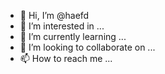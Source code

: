 - 👋 Hi, I’m @haefd
- 👀 I’m interested in ...
- 🌱 I’m currently learning ...
- 💞️ I’m looking to collaborate on ...
- 📫 How to reach me ...

<!---
haefd/haefd is a ✨ special ✨ repository because its `README.md` (this file) appears on your GitHub profile.
You can click the Preview link to take a look at your changes.
--->
